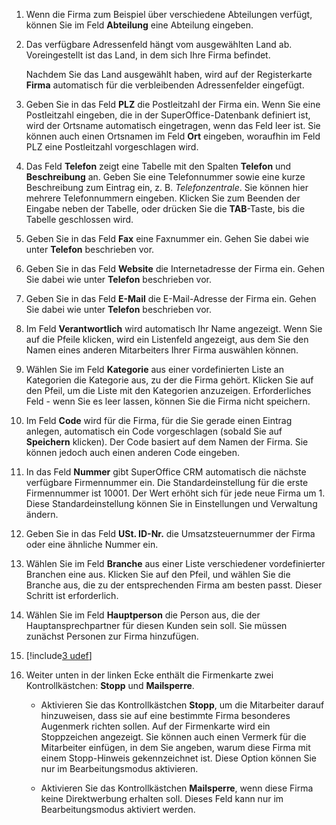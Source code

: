 <!-- markdownlint-disable-file MD041 -->
1. Wenn die Firma zum Beispiel über verschiedene Abteilungen verfügt, können Sie im Feld **Abteilung** eine Abteilung eingeben.

2. Das verfügbare Adressenfeld hängt vom ausgewählten Land ab. Voreingestellt ist das Land, in dem sich Ihre Firma befindet.

    Nachdem Sie das Land ausgewählt haben, wird auf der Registerkarte **Firma** automatisch für die verbleibenden Adressenfelder eingefügt.

3. Geben Sie in das Feld **PLZ** die Postleitzahl der Firma ein. Wenn Sie eine Postleitzahl eingeben, die in der SuperOffice-Datenbank definiert ist, wird der Ortsname automatisch eingetragen, wenn das Feld leer ist. Sie können auch einen Ortsnamen im Feld **Ort** eingeben, woraufhin im Feld PLZ eine Postleitzahl vorgeschlagen wird.

4. Das Feld **Telefon** zeigt eine Tabelle mit den Spalten **Telefon** und **Beschreibung** an. Geben Sie eine Telefonnummer sowie eine kurze Beschreibung zum Eintrag ein, z. B. *Telefonzentrale*. Sie können hier mehrere Telefonnummern eingeben. Klicken Sie zum Beenden der Eingabe neben der Tabelle, oder drücken Sie die **TAB**-Taste, bis die Tabelle geschlossen wird.

5. Geben Sie in das Feld **Fax** eine Faxnummer ein. Gehen Sie dabei wie unter **Telefon** beschrieben vor.

6. Geben Sie in das Feld **Website** die Internetadresse der Firma ein. Gehen Sie dabei wie unter **Telefon** beschrieben vor.

7. Geben Sie in das Feld **E-Mail** die E-Mail-Adresse der Firma ein. Gehen Sie dabei wie unter **Telefon** beschrieben vor.

8. Im Feld **Verantwortlich** wird automatisch Ihr Name angezeigt. Wenn Sie auf die Pfeile klicken, wird ein Listenfeld angezeigt, aus dem Sie den Namen eines anderen Mitarbeiters Ihrer Firma auswählen können.

9. Wählen Sie im Feld **Kategorie** aus einer vordefinierten Liste an Kategorien die Kategorie aus, zu der die Firma gehört. Klicken Sie auf den Pfeil, um die Liste mit den Kategorien anzuzeigen. Erforderliches Feld - wenn Sie es leer lassen, können Sie die Firma nicht speichern.

10. Im Feld **Code** wird für die Firma, für die Sie gerade einen Eintrag anlegen, automatisch ein Code vorgeschlagen (sobald Sie auf **Speichern** klicken). Der Code basiert auf dem Namen der Firma. Sie können jedoch auch einen anderen Code eingeben.

11. In das Feld **Nummer** gibt SuperOffice CRM automatisch die nächste verfügbare Firmennummer ein. Die Standardeinstellung für die erste Firmennummer ist 10001\. Der Wert erhöht sich für jede neue Firma um 1. Diese Standardeinstellung können Sie in Einstellungen und Verwaltung ändern.

12. Geben Sie in das Feld **USt. ID-Nr.** die Umsatzsteuernummer der Firma oder eine ähnliche Nummer ein.

13. Wählen Sie im Feld **Branche** aus einer Liste verschiedener vordefinierter Branchen eine aus. Klicken Sie auf den Pfeil, und wählen Sie die Branche aus, die zu der entsprechenden Firma am besten passt. Dieser Schritt ist erforderlich.

14. Wählen Sie im Feld **Hauptperson** die Person aus, die der Hauptansprechpartner für diesen Kunden sein soll. Sie müssen zunächst Personen zur Firma hinzufügen.

15. [!include[3 udef](../../../learn/includes/more-udef.md)]

16. Weiter unten in der linken Ecke enthält die Firmenkarte zwei Kontrollkästchen: **Stopp** und **Mailsperre**.

    * Aktivieren Sie das Kontrollkästchen **Stopp**, um die Mitarbeiter darauf hinzuweisen, dass sie auf eine bestimmte Firma besonderes Augenmerk richten sollen. Auf der Firmenkarte wird ein Stoppzeichen angezeigt. Sie können auch einen Vermerk für die Mitarbeiter einfügen, in dem Sie angeben, warum diese Firma mit einem Stopp-Hinweis gekennzeichnet ist. Diese Option können Sie nur im Bearbeitungsmodus aktivieren.

    * Aktivieren Sie das Kontrollkästchen **Mailsperre**, wenn diese Firma keine Direktwerbung erhalten soll. Dieses Feld kann nur im Bearbeitungsmodus aktiviert werden.
